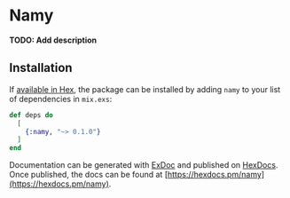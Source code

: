 # Namy

**TODO: Add description**

## Installation

If [available in Hex](https://hex.pm/docs/publish), the package can be installed
by adding `namy` to your list of dependencies in `mix.exs`:

```elixir
def deps do
  [
    {:namy, "~> 0.1.0"}
  ]
end
```

Documentation can be generated with [ExDoc](https://github.com/elixir-lang/ex_doc)
and published on [HexDocs](https://hexdocs.pm). Once published, the docs can
be found at [https://hexdocs.pm/namy](https://hexdocs.pm/namy).

